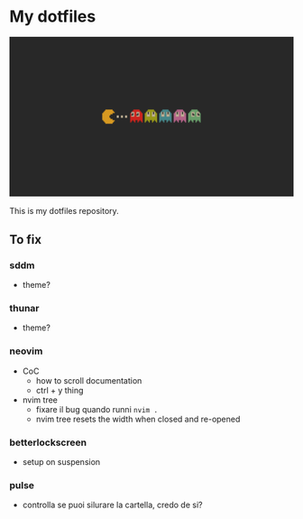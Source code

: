 # My dotfiles

![wallpaper](OpMPCR0.png)

This is my dotfiles repository.

## To fix

### sddm

- theme?

### thunar

- theme?

### neovim

- CoC
    - how to scroll documentation
    - ctrl + y thing
- nvim tree
  - fixare il bug quando runni `nvim .`
  - nvim tree resets the width when closed and re-opened

### betterlockscreen

- setup on suspension

### pulse

- controlla se puoi silurare la cartella, credo de si?

